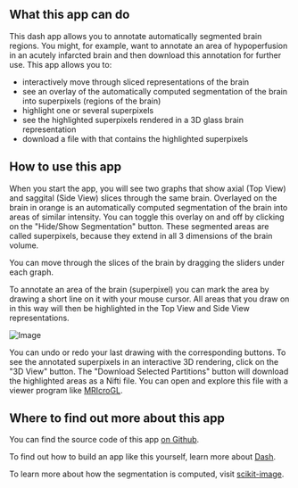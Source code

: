 ## What this app can do
This dash app allows you to annotate automatically segmented brain regions. 
You might, for example, want to annotate an area of hypoperfusion in an acutely infarcted brain and then download this annotation for further use. 
This app allows you to:
- interactively move through sliced representations of the brain
- see an overlay of the automatically computed segmentation of the brain into superpixels (regions of the brain)
- highlight one or several superpixels
- see the highlighted superpixels rendered in a 3D glass brain representation
- download a file with that contains the highlighted superpixels

## How to use this app
When you start the app, you will see two graphs that show axial (Top View) and saggital (Side View) slices through the same brain. 
Overlayed on the brain in orange is an automatically computed segmentation of the brain into areas of similar intensity. 
You can toggle this overlay on and off by clicking on the "Hide/Show Segmentation" button.
These segmented areas are called superpixels, because they extend in all 3 dimensions of the brain volume. 

You can move through the slices of the brain by dragging the sliders under each graph.

To annotate an area of the brain (superpixel) you can mark the area by drawing a short line on it with your mouse cursor. 
All areas that you draw on in this way will then be highlighted in the Top View and Side View representations.

![Image](assets/howto-screenshot.png)

You can undo or redo your last drawing with the corresponding buttons. To see the annotated superpixels in an interactive 3D rendering,
click on the "3D View" button. 
The "Download Selected Partitions" button will download the highlighted areas as a Nifti file.
You can open and explore this file with a viewer program like [MRIcroGL](https://www.mccauslandcenter.sc.edu/mricrogl/home).

## Where to find out more about this app
You can find the source code of this app [on Github](https://github.com/plotly/dash-sample-apps/tree/master/apps/dash-3d-image-partitioning).

To find out how to build an app like this yourself, learn more about [Dash](https://plot.ly/dash).

To learn more about how the segmentation is computed, visit [scikit-image](https://scikit-image.org/).
 